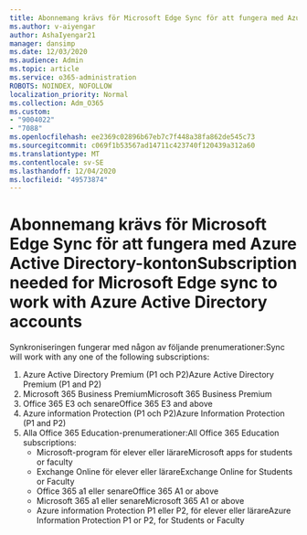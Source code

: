 ```yaml
---
title: Abonnemang krävs för Microsoft Edge Sync för att fungera med Azure Active Directory-konton
ms.author: v-aiyengar
author: AshaIyengar21
manager: dansimp
ms.date: 12/03/2020
ms.audience: Admin
ms.topic: article
ms.service: o365-administration
ROBOTS: NOINDEX, NOFOLLOW
localization_priority: Normal
ms.collection: Adm_O365
ms.custom:
- "9004022"
- "7088"
ms.openlocfilehash: ee2369c02896b67eb7c7f448a38fa862de545c73
ms.sourcegitcommit: c069f1b53567ad14711c423740f120439a312a60
ms.translationtype: MT
ms.contentlocale: sv-SE
ms.lasthandoff: 12/04/2020
ms.locfileid: "49573874"
---
```

# <a name="subscription-needed-for-microsoft-edge-sync-to-work-with-azure-active-directory-accounts"></a><span data-ttu-id="4d33a-102">Abonnemang krävs för Microsoft Edge Sync för att fungera med Azure Active Directory-konton</span><span class="sxs-lookup"><span data-stu-id="4d33a-102">Subscription needed for Microsoft Edge sync to work with Azure Active Directory accounts</span></span>

<span data-ttu-id="4d33a-103">Synkroniseringen fungerar med någon av följande prenumerationer:</span><span class="sxs-lookup"><span data-stu-id="4d33a-103">Sync will work with any one of the following subscriptions:</span></span>

1. <span data-ttu-id="4d33a-104">Azure Active Directory Premium (P1 och P2)</span><span class="sxs-lookup"><span data-stu-id="4d33a-104">Azure Active Directory Premium (P1 and P2)</span></span>
1. <span data-ttu-id="4d33a-105">Microsoft 365 Business Premium</span><span class="sxs-lookup"><span data-stu-id="4d33a-105">Microsoft 365 Business Premium</span></span>
1. <span data-ttu-id="4d33a-106">Office 365 E3 och senare</span><span class="sxs-lookup"><span data-stu-id="4d33a-106">Office 365 E3 and above</span></span>
1. <span data-ttu-id="4d33a-107">Azure information Protection (P1 och P2)</span><span class="sxs-lookup"><span data-stu-id="4d33a-107">Azure Information Protection (P1 and P2)</span></span>
1. <span data-ttu-id="4d33a-108">Alla Office 365 Education-prenumerationer:</span><span class="sxs-lookup"><span data-stu-id="4d33a-108">All Office 365 Education subscriptions:</span></span>
    - <span data-ttu-id="4d33a-109">Microsoft-program för elever eller lärare</span><span class="sxs-lookup"><span data-stu-id="4d33a-109">Microsoft apps for students or faculty</span></span>
    - <span data-ttu-id="4d33a-110">Exchange Online för elever eller lärare</span><span class="sxs-lookup"><span data-stu-id="4d33a-110">Exchange Online for Students or Faculty</span></span>
    - <span data-ttu-id="4d33a-111">Office 365 a1 eller senare</span><span class="sxs-lookup"><span data-stu-id="4d33a-111">Office 365 A1 or above</span></span>
    - <span data-ttu-id="4d33a-112">Microsoft 365 a1 eller senare</span><span class="sxs-lookup"><span data-stu-id="4d33a-112">Microsoft 365 A1 or above</span></span>
    - <span data-ttu-id="4d33a-113">Azure information Protection P1 eller P2, för elever eller lärare</span><span class="sxs-lookup"><span data-stu-id="4d33a-113">Azure Information Protection P1 or P2, for Students or Faculty</span></span>
